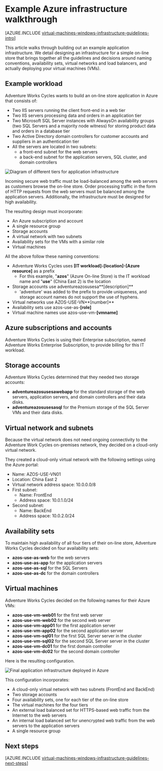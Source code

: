 <properties
	pageTitle="Example Infrastructure Walkthrough | Azure"
	description="Learn about the key design and implementation guidelines for deploying an example infrastructure in Azure."
	documentationCenter=""
	services="virtual-machines-windows"
	authors="iainfoulds"
	manager="timlt"
	editor=""
	tags="azure-resource-manager"/>

<tags
	ms.service="virtual-machines-windows"
	ms.workload="infrastructure-services"
	ms.tgt_pltfrm="vm-windows"
	ms.devlang="na"
	ms.topic="article"
	ms.date="09/08/2016"
	wacn.date=""
	ms.author="iainfou"/>

# Example Azure infrastructure walkthrough

[AZURE.INCLUDE [virtual-machines-windows-infrastructure-guidelines-intro](../../includes/virtual-machines-windows-infrastructure-guidelines-intro.md)] 

This article walks through building out an example application infrastructure. We detail designing an infrastructure for a simple on-line store that brings together all the guidelines and decisions around naming conventions, availability sets, virtual networks and load balancers, and actually deploying your virtual machines (VMs).


## Example workload

Adventure Works Cycles wants to build an on-line store application in Azure that consists of:

- Two IIS servers running the client front-end in a web tier
- Two IIS servers processing data and orders in an application tier
- Two Microsoft SQL Server instances with AlwaysOn availability groups (two SQL Servers and a majority node witness) for storing product data and orders in a database tier
- Two Active Directory domain controllers for customer accounts and suppliers in an authentication tier
- All the servers are located in two subnets:
	- a front-end subnet for the web servers 
	- a back-end subnet for the application servers, SQL cluster, and domain controllers

![Diagram of different tiers for application infrastructure](./media/virtual-machines-common-infrastructure-service-guidelines/example-tiers.png)

Incoming secure web traffic must be load-balanced among the web servers as customers browse the on-line store. Order processing traffic in the form of HTTP requests from the web servers must be balanced among the application servers. Additionally, the infrastructure must be designed for high availability.

The resulting design must incorporate:

- An Azure subscription and account
- A single resource group
- Storage accounts
- A virtual network with two subnets
- Availability sets for the VMs with a similar role
- Virtual machines

All the above follow these naming conventions:

- Adventure Works Cycles uses **[IT workload]-[location]-[Azure resource]** as a prefix
	- For this example, "**azos**" (Azure On-line Store) is the IT workload name and "**use**" (China East 2) is the location
- Storage accounts use adventureazosusesa**[description]**
	- 'adventure' was added to the prefix to provide uniqueness, and storage account names do not support the use of hyphens.
- Virtual networks use AZOS-USE-VN**[number]**
- Availability sets use azos-use-as-**[role]**
- Virtual machine names use azos-use-vm-**[vmname]**


## Azure subscriptions and accounts

Adventure Works Cycles is using their Enterprise subscription, named Adventure Works Enterprise Subscription, to provide billing for this IT workload.


## Storage accounts

Adventure Works Cycles determined that they needed two storage accounts:

- **adventureazosusesawebapp** for the standard storage of the web servers, application servers, and domain controllers and their data disks.
- **adventureazosusesasql** for the Premium storage of the SQL Server VMs and their data disks.


## Virtual network and subnets

Because the virtual network does not need ongoing connectivity to the Adventure Work Cycles on-premises network, they decided on a cloud-only virtual network.

They created a cloud-only virtual network with the following settings using the Azure portal:

- Name: AZOS-USE-VN01
- Location: China East 2
- Virtual network address space: 10.0.0.0/8
- First subnet:
	- Name: FrontEnd
	- Address space: 10.0.1.0/24
- Second subnet:
	- Name: BackEnd
	- Address space: 10.0.2.0/24


## Availability sets

To maintain high availability of all four tiers of their on-line store, Adventure Works Cycles decided on four availability sets:

- **azos-use-as-web** for the web servers
- **azos-use-as-app** for the application servers
- **azos-use-as-sql** for the SQL Servers
- **azos-use-as-dc** for the domain controllers


## Virtual machines

Adventure Works Cycles decided on the following names for their Azure VMs:

- **azos-use-vm-web01** for the first web server
- **azos-use-vm-web02** for the second web server
- **azos-use-vm-app01** for the first application server
- **azos-use-vm-app02** for the second application server
- **azos-use-vm-sql01** for the first SQL Server server in the cluster
- **azos-use-vm-sql02** for the second SQL Server server in the cluster
- **azos-use-vm-dc01** for the first domain controller
- **azos-use-vm-dc02** for the second domain controller

Here is the resulting configuration.

![Final application infrastructure deployed in Azure](./media/virtual-machines-common-infrastructure-service-guidelines/example-config.png)

This configuration incorporates:

- A cloud-only virtual network with two subnets (FrontEnd and BackEnd)
- Two storage accounts
- Four availability sets, one for each tier of the on-line store
- The virtual machines for the four tiers
- An external load balanced set for HTTPS-based web traffic from the Internet to the web servers
- An internal load balanced set for unencrypted web traffic from the web servers to the application servers
- A single resource group


## Next steps

[AZURE.INCLUDE [virtual-machines-windows-infrastructure-guidelines-next-steps](../../includes/virtual-machines-windows-infrastructure-guidelines-next-steps.md)] 
